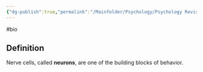 ```yaml
---
{"dg-publish":true,"permalink":"/Mainfolder/Psychology/Psychology Revision/Concepts/Neurons/"}
---
```


#bio 
## Definition
Nerve cells, called **neurons**, are one of the building blocks of behavior.
